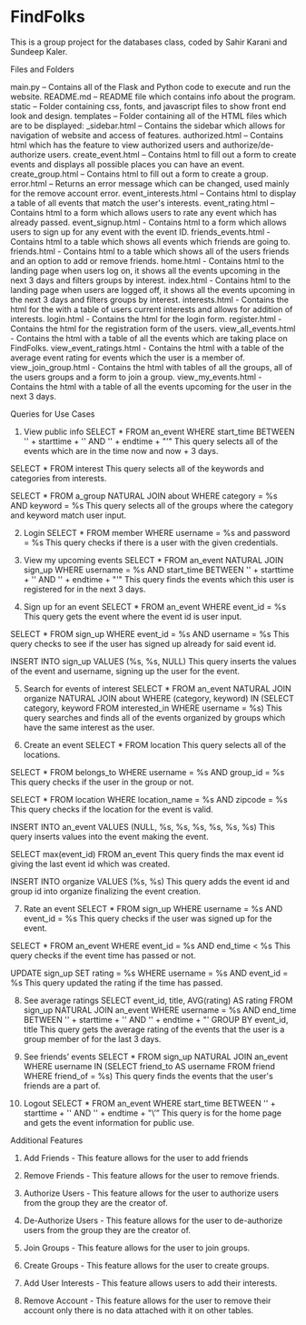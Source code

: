 # FindFolks

This is a group project for the databases class, coded by Sahir Karani and Sundeep Kaler.

Files and Folders


main.py – Contains all of the Flask and Python code to execute and run the website.
README.md – README file which contains info about the program.
static – Folder containing css, fonts, and javascript files to show front end look and design.
templates – Folder containing all of the HTML files which are to be displayed:
_sidebar.html – Contains the sidebar which allows for navigation of website and access of features.
authorized.html – Contains html which has the feature to view authorized users and authorize/de-authorize users.
create_event.html – Contains html to fill out a form to create events and displays all possible places you can have an event.
create_group.html – Contains html to fill out a form to create a group.
error.html – Returns an error message which can be changed, used mainly for the remove account error.
event_interests.html – Contains html to display a table of all events that match the user's interests.
event_rating.html – Contains html to a form which allows users to rate any event which has already passed.
event_signup.html - Contains html to a form which allows users to sign up for any event with the event ID.
friends_events.html - Contains html to a table which shows all events which friends are going to.
friends.html - Contains html to a table which shows all of the users friends and an option to add or remove friends.
home.html - Contains html to the landing page when users log on, it shows all the events upcoming in the next 3 days and filters groups by interest.
index.html - Contains html to the landing page when users are logged off, it shows all the events upcoming in the next 3 days and filters groups by interest.
interests.html - Contains the html for the with a table of users current interests and allows for addition of interests.
login.html - Contains the html for the login form.
register.html - Contains the html for the registration form of the users.
view_all_events.html - Contains the html with a table of all the events which are taking place on FindFolks.
view_event_ratings.html - Contains the html with a table of the average event rating for events which the user is a member of.
view_join_group.html - Contains the html with tables of all the groups, all of the users groups and a form to join a group.
view_my_events.html - Contains the html with a table of all the events upcoming for the user in the next 3 days.


Queries for Use Cases


1. View public info
SELECT * FROM an_event WHERE start_time BETWEEN \'' + starttime + '\' AND \'' + endtime + "\'"
This query selects all of the events which are in the time now and now + 3 days.


SELECT * FROM interest
This query selects all of the keywords and categories from interests.


SELECT * FROM a_group NATURAL JOIN about WHERE category = %s AND keyword = %s
This query selects all of the groups where the category and keyword match user input.


2. Login
SELECT * FROM member WHERE username = %s and password = %s
This query checks if there is a user with the given credentials.


3. View my upcoming events
SELECT * FROM an_event NATURAL JOIN sign_up WHERE username = %s AND start_time BETWEEN \'' + starttime + '\' AND \'' + endtime + "\'"
This query finds the events which this user is registered for in the next 3 days.


4. Sign up for an event
SELECT * FROM an_event WHERE event_id = %s
This query gets the event where the event id is user input.


SELECT * FROM sign_up WHERE event_id = %s AND username = %s
This query checks to see if the user has signed up already for said event id.


INSERT INTO sign_up VALUES (%s, %s, NULL)
This query inserts the values of the event and username, signing up the user for the event.


5. Search for events of interest
SELECT * FROM an_event NATURAL JOIN organize NATURAL JOIN about WHERE (category, keyword) IN (SELECT category, keyword FROM interested_in WHERE username = %s)
This query searches and finds all of the events organized by groups which have the same interest as the user.


6. Create an event
SELECT * FROM location
This query selects all of the locations.


SELECT * FROM belongs_to WHERE username = %s AND group_id = %s
This query checks if the user in the group or not.


SELECT * FROM location WHERE location_name = %s AND zipcode = %s
This query checks if the location for the event is valid.


INSERT INTO an_event VALUES (NULL, %s, %s, %s, %s, %s, %s)
This query inserts values into the event making the event.


SELECT max(event_id) FROM an_event
This query finds the max event id giving the last event id which was created.


INSERT INTO organize VALUES (%s, %s)
This query adds the event id and group id into organize finalizing the event creation.


7. Rate an event
SELECT * FROM sign_up WHERE username = %s AND event_id = %s
This query checks if the user was signed up for the event.


SELECT * FROM an_event WHERE event_id = %s AND end_time < %s
This query checks if the event time has passed or not.


UPDATE sign_up SET rating = %s WHERE username = %s AND event_id = %s
This query updated the rating if the time has passed.


8. See average ratings
SELECT event_id, title, AVG(rating) AS rating FROM sign_up NATURAL JOIN an_event WHERE username = %s AND end_time BETWEEN \'' + starttime + '\' AND \'' + endtime + "\' GROUP BY event_id, title
This query gets the average rating of the events that the user is a group member of for the last 3 days.


9. See friends’ events
SELECT * FROM sign_up NATURAL JOIN an_event WHERE username IN (SELECT friend_to AS username FROM friend WHERE friend_of = %s)
This query finds the events that the user's friends are a part of.


10. Logout
SELECT * FROM an_event WHERE start_time BETWEEN \'' + starttime + '\' AND \'' + endtime + "\’”
This query is for the home page and gets the event information for public use.


Additional Features


1. Add Friends - This feature allows for the user to add friends


2. Remove Friends - This feature allows for the user to remove friends.


3. Authorize Users - This feature allows for the user to authorize users from the group they are the creator of.


4. De-Authorize Users - This feature allows for the user to de-authorize users from the group they are the creator of.


5. Join Groups - This feature allows for the user to join groups.


6. Create Groups - This feature allows for the user to create groups.


7. Add User Interests - This feature allows users to add their interests.


8. Remove Account - This feature allows for the user to remove their account only there is no data attached with it on other tables.
